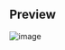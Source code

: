 ## Preview

![image](https://github.com/JesusScripts/js-antikilleffect/assets/161241841/261bc3b1-9dc7-4f97-a887-8f4e991dad63)
